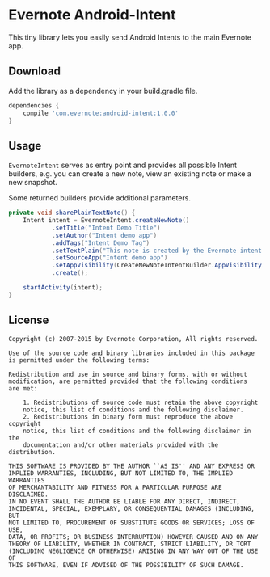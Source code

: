 Evernote Android-Intent
=======================

This tiny library lets you easily send Android Intents to the main Evernote app.

Download
--------

Add the library as a dependency in your build.gradle file.

```groovy
dependencies {
    compile 'com.evernote:android-intent:1.0.0'
}
```

Usage
-----

`EvernoteIntent` serves as entry point and provides all possible Intent builders, e.g. you can create a new note, view an existing note or make a new snapshot.

Some returned builders provide additional parameters.

```java
private void sharePlainTextNote() {
    Intent intent = EvernoteIntent.createNewNote()
            .setTitle("Intent Demo Title")
            .setAuthor("Intent demo app")
            .addTags("Intent Demo Tag")
            .setTextPlain("This note is created by the Evernote intent demo application. https://github.com/evernote/android-intent")
            .setSourceApp("Intent demo app")
            .setAppVisibility(CreateNewNoteIntentBuilder.AppVisibility.QUICK_SEND)
            .create();

    startActivity(intent);
}
```

License
-------
    Copyright (c) 2007-2015 by Evernote Corporation, All rights reserved.

    Use of the source code and binary libraries included in this package
    is permitted under the following terms:

    Redistribution and use in source and binary forms, with or without
    modification, are permitted provided that the following conditions
    are met:

        1. Redistributions of source code must retain the above copyright
        notice, this list of conditions and the following disclaimer.
        2. Redistributions in binary form must reproduce the above copyright
        notice, this list of conditions and the following disclaimer in the
        documentation and/or other materials provided with the distribution.

    THIS SOFTWARE IS PROVIDED BY THE AUTHOR ``AS IS'' AND ANY EXPRESS OR
    IMPLIED WARRANTIES, INCLUDING, BUT NOT LIMITED TO, THE IMPLIED WARRANTIES
    OF MERCHANTABILITY AND FITNESS FOR A PARTICULAR PURPOSE ARE DISCLAIMED.
    IN NO EVENT SHALL THE AUTHOR BE LIABLE FOR ANY DIRECT, INDIRECT,
    INCIDENTAL, SPECIAL, EXEMPLARY, OR CONSEQUENTIAL DAMAGES (INCLUDING, BUT
    NOT LIMITED TO, PROCUREMENT OF SUBSTITUTE GOODS OR SERVICES; LOSS OF USE,
    DATA, OR PROFITS; OR BUSINESS INTERRUPTION) HOWEVER CAUSED AND ON ANY
    THEORY OF LIABILITY, WHETHER IN CONTRACT, STRICT LIABILITY, OR TORT
    (INCLUDING NEGLIGENCE OR OTHERWISE) ARISING IN ANY WAY OUT OF THE USE OF
    THIS SOFTWARE, EVEN IF ADVISED OF THE POSSIBILITY OF SUCH DAMAGE.
